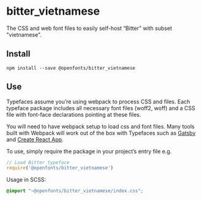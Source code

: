 
# bitter_vietnamese

The CSS and web font files to easily self-host “Bitter” with subset "vietnamese".

## Install

`npm install --save @openfonts/bitter_vietnamese`

## Use

Typefaces assume you’re using webpack to process CSS and files. Each typeface
package includes all necessary font files (woff2, woff) and a CSS file with
font-face declarations pointing at these files.

You will need to have webpack setup to load css and font files. Many tools built
with Webpack will work out of the box with Typefaces such as [Gatsby](https://github.com/gatsbyjs/gatsby)
and [Create React App](https://github.com/facebookincubator/create-react-app).

To use, simply require the package in your project’s entry file e.g.

```javascript
// Load Bitter typeface
require('@openfonts/bitter_vietnamese')
```

Usage in SCSS:
```scss
@import "~@openfonts/bitter_vietnamese/index.css";
```

